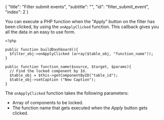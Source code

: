 <meta>
{
	"title": "Filter submit events",
	"subtitle": "",
	"id": "filter_submit_event",
	"index": 2
}
</meta>

You can execute a PHP function when the "Apply" button on the filter has been clicked, by using the `onApplyClicked` function. This callback gives you all the data in an easy to use form.

~~~
<?php

public function buildDashboard(){
  $filter_obj->onApplyClicked (array($table_obj, "function_name"));
}

public function function_name($source, $target, $params){
  // Find the locked component by Id.
  $table_obj = $this->getComponentByID("table_id");
  $table_obj->setCaption ("New Caption");
}
~~~

The `onApplyClicked` function takes the following parameters:
* Array of components to be locked.
* The function name that gets executed when the *Apply* button gets clicked.
